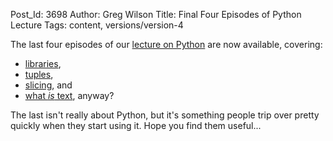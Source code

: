 Post_Id: 3698
Author: Greg Wilson
Title: Final Four Episodes of Python Lecture
Tags: content, versions/version-4

<p>The last four episodes of our <a href="/4_0/python/">lecture on Python</a> are now available, covering:</p>
<ul>
<li><a href="/4_0/python/lib.html">libraries</a>,</li>
<li><a href="/4_0/python/tuples.html">tuples</a>,</li>
<li><a href="/4_0/python/slice.html">slicing</a>, and</li>
<li><a href="/4_0/python/text.html">what <em>is</em> text</a>, anyway?</li>
</ul>
<p>The last isn't really about Python, but it's something people trip over pretty quickly when they start using it.  Hope you find them useful...</p>

